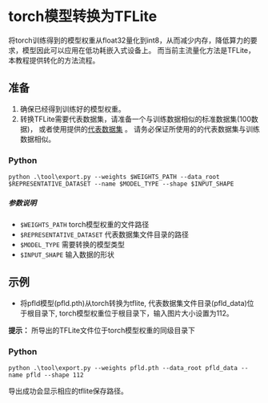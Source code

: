 # torch模型转换为TFLite

将torch训练得到的模型权重从float32量化到int8，从而减少内存，降低算力的要求，模型因此可以应用在低功耗嵌入式设备上。
而当前主流量化方法是TFLite，本教程提供转化的方法流程。

## 准备

1. 确保已经得到训练好的模型权重。
2. 转换TFLite需要代表数据集，请准备一个与训练数据相似的标准数据集(100数据)，
或者使用提供的[代表数据集](https://1drv.ms/u/s!AgNatz-E2yLkhEN9Xh9bsuSu9e7G?e=nyKFZ0) 。
请务必保证所使用的的代表数据集与训练数据相似。

### Python
```shell
python .\tool\export.py --weights $WEIGHTS_PATH --data_root $REPRESENTATIVE_DATASET --name $MODEL_TYPE --shape $INPUT_SHAPE
```

##### 参数说明
- `$WEIGHTS_PATH` torch模型权重的文件路径
- `$REPRESENTATIVE_DATASET` 代表数据集文件目录的路径
- `$MODEL_TYPE` 需要转换的模型类型
- `$INPUT_SHAPE` 输入数据的形状

## 示例

- 将pfld模型(pfld.pth)从torch转换为tflite, 代表数据集文件目录(pfld_data)位于根目录下, 
torch模型权重位于根目录下，输入图片大小设置为112。

**提示：** 所导出的TFLite文件位于torch模型权重的同级目录下

### Python
```shell
python .\tool\export.py --weights pfld.pth --data_root pfld_data --name pfld --shape 112
```
导出成功会显示相应的tflite保存路径。